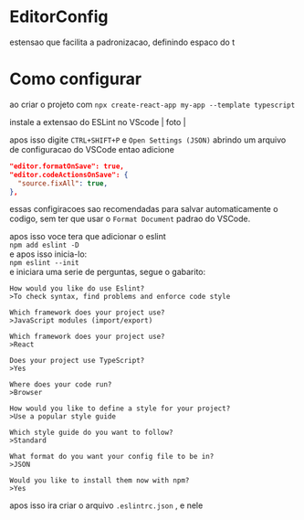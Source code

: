 # EditorConfig

estensao que facilita a padronizacao, definindo espaco do t

# Como configurar

ao criar o projeto com
`npx create-react-app my-app --template typescript`

instale a extensao do ESLint no VScode
| foto |

apos isso digite `CTRL+SHIFT+P` e `Open Settings (JSON)` abrindo um arquivo de configuracao do VSCode
entao adicione

```JSON
"editor.formatOnSave": true,
"editor.codeActionsOnSave": {
  "source.fixAll": true,
},
```

essas configiracoes sao recomendadas para salvar automaticamente o codigo, sem ter que usar o `Format Document` padrao do VSCode.

apos isso voce tera que adicionar o eslint
<br>`npm add eslint -D`<br>
e apos isso inicia-lo:
<br>`npm eslint --init`<br>
e iniciara uma serie de perguntas, segue o gabarito:

```
How would you like do use Eslint?
>To check syntax, find problems and enforce code style

Which framework does your project use?
>JavaScript modules (import/export)

Which framework does your project use?
>React

Does your project use TypeScript?
>Yes

Where does your code run?
>Browser

How would you like to define a style for your project?
>Use a popular style guide

Which style guide do you want to follow?
>Standard

What format do you want your config file to be in?
>JSON

Would you like to install them now with npm?
>Yes
```

apos isso ira criar o arquivo `.eslintrc.json` , e nele

